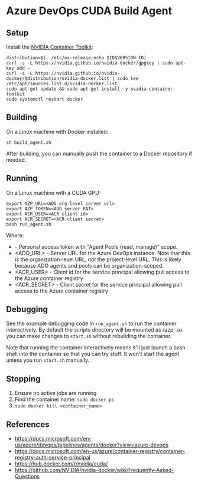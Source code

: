 # Azure DevOps CUDA Build Agent

## Setup

Install the [NVIDIA Container Toolkit](https://docs.nvidia.com/ai-enterprise/deployment-guide/dg-docker.html):

```shell
distribution=$(. /etc/os-release;echo $ID$VERSION_ID)
curl -s -L https://nvidia.github.io/nvidia-docker/gpgkey | sudo apt-key add -
curl -s -L https://nvidia.github.io/nvidia-docker/$distribution/nvidia-docker.list | sudo tee /etc/apt/sources.list.d/nvidia-docker.list
sudo apt-get update && sudo apt-get install -y nvidia-container-toolkit
sudo systemctl restart docker
```

## Building

On a Linux machine with Docker installed:

```shell
sh build_agent.sh
```

After building, you can manually push the container to a Docker repository if needed.

## Running

On a Linux machine with a CUDA GPU:

```shell
export AZP_URL=<ADO org-level server url>
export AZP_TOKEN=<ADO server PAT>
export ACR_USER=<ACR client id>
export ACR_SECRET=<ACR client secret>
bash run_agent.sh
```

Where:
- <PAT> - Personal access token with "Agent Pools (read, manage)" scope.
- <ADO_URL> - Server URL for the Azure DevOps instance. Note that this is the organization-level URL, *not* the project-level URL. This is likely because ADO agents and pools can be organization-scoped.
- <ACR_USER> - Client id for the service principal allowing pull access to the Azure container registry
- <ACR_SECRET> - Client secret for the service principal allowing pull access to the Azure container registry

## Debugging

See the example debugging code in `run_agent.sh` to run the container interactively. By default the scripts directory will be mounted as /azp, so you can make changes to `start.sh` without rebuilding the container.

Note that running the container interactively means it'll just launch a bash shell into the container so that you can try stuff. It won't start the agent unless you run `start.sh` manually.

## Stopping

1. Ensure no active jobs are running
2. Find the container name: `sudo docker ps`
3. `sudo docker kill <container_name>`

## References
 - https://docs.microsoft.com/en-us/azure/devops/pipelines/agents/docker?view=azure-devops
 - https://docs.microsoft.com/en-us/azure/container-registry/container-registry-auth-service-principal
 - https://hub.docker.com/r/nvidia/cuda/
 - https://github.com/NVIDIA/nvidia-docker/wiki/Frequently-Asked-Questions